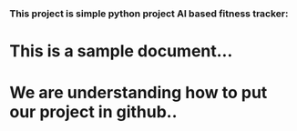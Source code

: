 ### This project is simple python project AI based fitness tracker:

# This is a sample document...
# We are understanding how to put our project in github..
